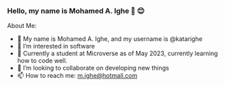 ### Hello, my name is Mohamed A. Ighe 👋 😊

About Me:
- 👋 My name is Mohamed A. Ighe, and my username is @katarighe
- 👀 I’m interested in software
- 🌱 Currently a student at Microverse as of May 2023, currently learning how to code well. 
- 💞️ I’m looking to collaborate on developing new things
- 📫 How to reach me: m.ighe@hotmail.com

<!---
katarighe/katarighe is a ✨ special ✨ repository because its `README.md` (this file) appears on your GitHub profile.
You can click the Preview link to take a look at your changes.
--->
